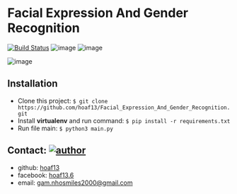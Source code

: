 # Facial Expression And Gender Recognition


[![Build Status](https://travis-ci.org/joemccann/dillinger.svg?branch=master)](https://travis-ci.org/joemccann/dillinger)
![image](https://img.shields.io/badge/Tech-FER-blue) 
![image](https://img.shields.io/badge/python-3.8-blue) 

![image](https://i.ibb.co/0KHk91b/hoa.png)

## Installation 
- Clone this project: 
 `$ git clone https://github.com/hoaf13/Facial_Expression_And_Gender_Recognition.git `
- Install **virtualenv** and run command:
`$ pip install -r requirements.txt`
- Run file main: `$ python3 main.py`

## Contact:  [![author](https://img.shields.io/badge/Author-hoaf13-brightgreen)](https://github.com/hoaf13)
- github: [hoaf13](https://github.com/hoaf13)
- facebook: [hoaf13.6](https://www.facebook.com/hoaf13.6) 
- email: gam.nhosmiles2000@gmail.com
